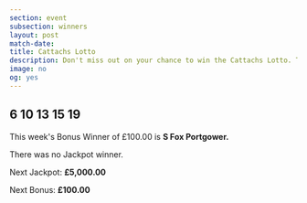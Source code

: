 ```yaml
---
section: event
subsection: winners
layout: post
match-date:
title: Cattachs Lotto
description: Don't miss out on your chance to win the Cattachs Lotto. There's a Jackpot of £5000 sitting waiting for a lucky winner.
image: no
og: yes
---
```


## 6 10 13 15 19

This week's Bonus Winner of £100.00 is **S Fox Portgower.**

There was no Jackpot winner.

Next Jackpot: **£5,000.00**

Next Bonus: **£100.00**